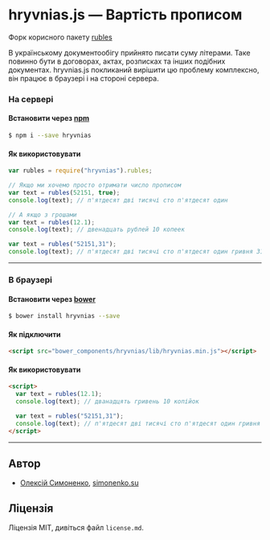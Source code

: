 # hryvnias.js — Вартість прописом

Форк корисного пакету [rubles](//www.npmjs.com/package/rubles)

В українському документообігу прийнято писати суму літерами. Таке повинно бути в договорах, актах, розписках та інших подібних документах. hryvnias.js покликаний вирішити цю проблему комплексно, він працює в браузері і на стороні сервера.

### На сервері

#### Встановити через [npm](//npmjs.org)

```bash
$ npm i --save hryvnias
```

#### Як використовувати

```js
var rubles = require("hryvnias").rubles;

// Якщо ми хочемо просто отримати число прописом
var text = rubles(52151, true);
console.log(text); // п'ятдесят дві тисячі сто п'ятдесят один

// А якщо з грошами
var text = rubles(12.1);
console.log(text); // двенадцать рублей 10 копеек

var text = rubles("52151,31");
console.log(text); // п'ятдесят дві тисячі сто п'ятдесят один гривня 31 копійка
```

---

### В браузері

#### Встановити через [bower](http://bower.io)

```bash
$ bower install hryvnias --save
```

#### Як підключити

```html
<script src="bower_components/hryvnias/lib/hryvnias.min.js"></script>
```

#### Як використовувати

```html
<script>
  var text = rubles(12.1);
  console.log(text); // дванадцять гривень 10 копійок

  var text = rubles("52151,31");
  console.log(text); // п'ятдесят дві тисячі сто п'ятдесят один гривня 31 копійка
</script>
```

---

## Автор

- [Олексій Симоненко](mailto:alexey@simonenko.su), [simonenko.su](http://simonenko.su)

## Ліцензія

Ліцензія MIT, дивіться файл `license.md`.
